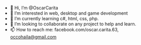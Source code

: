 - 👋 Hi, I’m @OscarCarita
- 👀 I’m interested in web, desktop and game development
- 🌱 I’m currently learning c#, html, css, php.
- 💞️ I’m looking to collaborate on any project to help and learn.
- 📫 How to reach me: facebook.com/oscar.carita.63, occohaila@gmail.com
